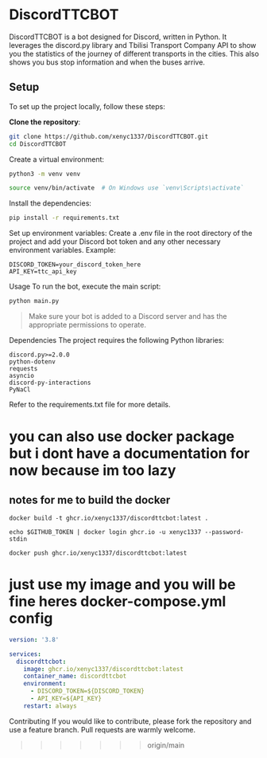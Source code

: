 # DiscordTTCBOT

DiscordTTCBOT is a bot designed for Discord, written in Python. It leverages the discord.py library and Tbilisi Transport Company API to show you the statistics of the journey of different transports in the cities. This also shows you bus stop information and when the buses arrive.

## Setup

To set up the project locally, follow these steps:

**Clone the repository**:
```sh
git clone https://github.com/xenyc1337/DiscordTTCBOT.git
cd DiscordTTCBOT
```
Create a virtual environment:

```sh
python3 -m venv venv
```

```sh
source venv/bin/activate  # On Windows use `venv\Scripts\activate`
```
Install the dependencies:

```sh
pip install -r requirements.txt
```
Set up environment variables:
Create a .env file in the root directory of the project and add your Discord bot token and any other necessary environment variables. Example:

```env
DISCORD_TOKEN=your_discord_token_here
API_KEY=ttc_api_key
```
Usage
To run the bot, execute the main script:
```python
python main.py
```
> Make sure your bot is added to a Discord server and has the appropriate permissions to operate.

Dependencies
The project requires the following Python libraries:

```
discord.py>=2.0.0
python-dotenv
requests
asyncio
discord-py-interactions
PyNaCl
```
Refer to the requirements.txt file for more details.


# you can also use docker package but i dont have a documentation for now because im too lazy
## notes for me to build the docker


```
docker build -t ghcr.io/xenyc1337/discordttcbot:latest .
```

```
echo $GITHUB_TOKEN | docker login ghcr.io -u xenyc1337 --password-stdin
```

```
docker push ghcr.io/xenyc1337/discordttcbot:latest
```

# just use my image and you will be fine heres docker-compose.yml config

```yml
version: '3.8'

services:
  discordttcbot:
    image: ghcr.io/xenyc1337/discordttcbot:latest
    container_name: discordttcbot
    environment:
      - DISCORD_TOKEN=${DISCORD_TOKEN}
      - API_KEY=${API_KEY}
    restart: always
```




Contributing
If you would like to contribute, please fork the repository and use a feature branch. Pull requests are warmly welcome.
>>>>>>> origin/main
